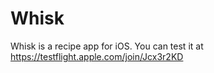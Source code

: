 # Whisk
Whisk is a recipe app for iOS. You can test it at https://testflight.apple.com/join/Jcx3r2KD
